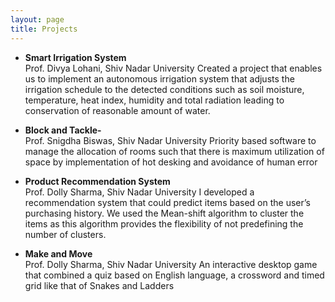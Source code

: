 ```yaml
---
layout: page
title: Projects
---
```


- **Smart Irrigation System**  
	Prof. Divya Lohani, Shiv Nadar University
	Created a project that enables us to implement an autonomous irrigation system that adjusts the irrigation schedule to the detected conditions such as soil moisture, temperature, heat index, humidity and total radiation leading to conservation of reasonable amount of water.
    
	

- **Block and Tackle-**  
	Prof. Snigdha Biswas, Shiv Nadar University
	Priority based software to manage the allocation of rooms such that there is maximum utilization of space by implementation of hot desking and avoidance of human error



- **Product Recommendation System**  
	Prof. Dolly Sharma, Shiv Nadar University
	I developed a recommendation system that could predict items based on the user’s purchasing history. We used the Mean-shift algorithm to cluster the items as this algorithm provides the flexibility of not predefining the number of clusters.


- **Make and Move**  
	Prof. Dolly Sharma, Shiv Nadar University
	An interactive desktop game that combined a quiz based on English language, a crossword and timed grid like that of Snakes and Ladders




<br /> 


